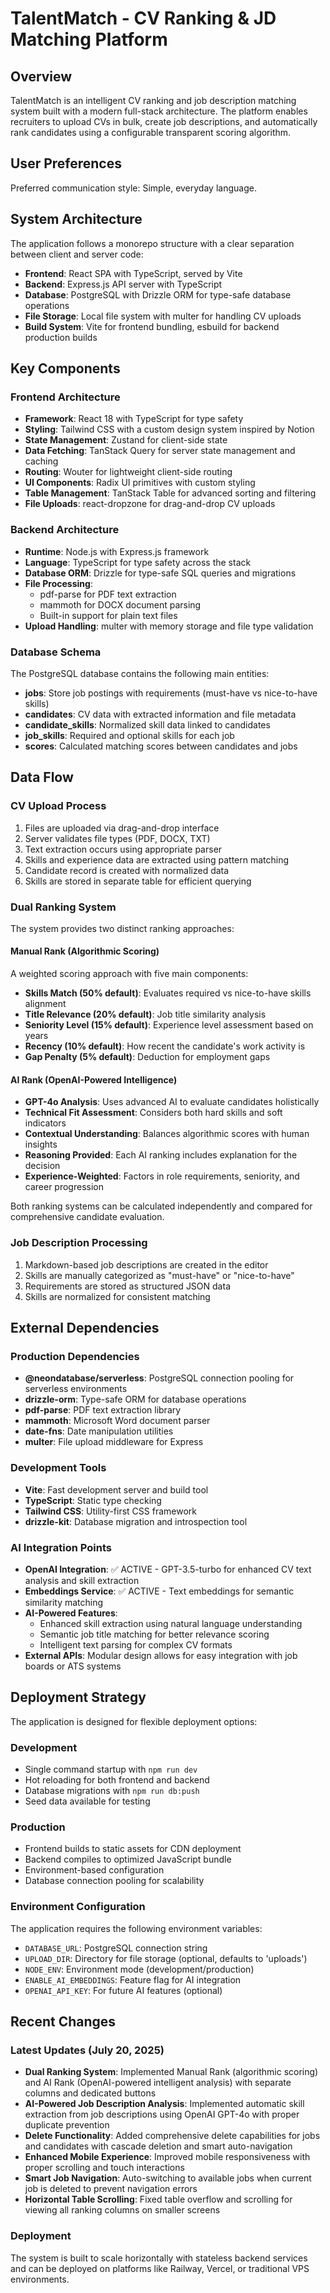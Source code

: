 # TalentMatch - CV Ranking & JD Matching Platform

## Overview

TalentMatch is an intelligent CV ranking and job description matching system built with a modern full-stack architecture. The platform enables recruiters to upload CVs in bulk, create job descriptions, and automatically rank candidates using a configurable transparent scoring algorithm.

## User Preferences

Preferred communication style: Simple, everyday language.

## System Architecture

The application follows a monorepo structure with a clear separation between client and server code:

- **Frontend**: React SPA with TypeScript, served by Vite
- **Backend**: Express.js API server with TypeScript
- **Database**: PostgreSQL with Drizzle ORM for type-safe database operations
- **File Storage**: Local file system with multer for handling CV uploads
- **Build System**: Vite for frontend bundling, esbuild for backend production builds

## Key Components

### Frontend Architecture
- **Framework**: React 18 with TypeScript for type safety
- **Styling**: Tailwind CSS with a custom design system inspired by Notion
- **State Management**: Zustand for client-side state
- **Data Fetching**: TanStack Query for server state management and caching
- **Routing**: Wouter for lightweight client-side routing
- **UI Components**: Radix UI primitives with custom styling
- **Table Management**: TanStack Table for advanced sorting and filtering
- **File Uploads**: react-dropzone for drag-and-drop CV uploads

### Backend Architecture
- **Runtime**: Node.js with Express.js framework
- **Language**: TypeScript for type safety across the stack
- **Database ORM**: Drizzle for type-safe SQL queries and migrations
- **File Processing**: 
  - pdf-parse for PDF text extraction
  - mammoth for DOCX document parsing
  - Built-in support for plain text files
- **Upload Handling**: multer with memory storage and file type validation

### Database Schema
The PostgreSQL database contains the following main entities:
- **jobs**: Store job postings with requirements (must-have vs nice-to-have skills)
- **candidates**: CV data with extracted information and file metadata
- **candidate_skills**: Normalized skill data linked to candidates
- **job_skills**: Required and optional skills for each job
- **scores**: Calculated matching scores between candidates and jobs

## Data Flow

### CV Upload Process
1. Files are uploaded via drag-and-drop interface
2. Server validates file types (PDF, DOCX, TXT)
3. Text extraction occurs using appropriate parser
4. Skills and experience data are extracted using pattern matching
5. Candidate record is created with normalized data
6. Skills are stored in separate table for efficient querying

### Dual Ranking System
The system provides two distinct ranking approaches:

#### Manual Rank (Algorithmic Scoring)
A weighted scoring approach with five main components:
- **Skills Match (50% default)**: Evaluates required vs nice-to-have skills alignment
- **Title Relevance (20% default)**: Job title similarity analysis
- **Seniority Level (15% default)**: Experience level assessment based on years
- **Recency (10% default)**: How recent the candidate's work activity is
- **Gap Penalty (5% default)**: Deduction for employment gaps

#### AI Rank (OpenAI-Powered Intelligence)
- **GPT-4o Analysis**: Uses advanced AI to evaluate candidates holistically
- **Technical Fit Assessment**: Considers both hard skills and soft indicators
- **Contextual Understanding**: Balances algorithmic scores with human insights
- **Reasoning Provided**: Each AI ranking includes explanation for the decision
- **Experience-Weighted**: Factors in role requirements, seniority, and career progression

Both ranking systems can be calculated independently and compared for comprehensive candidate evaluation.

### Job Description Processing
1. Markdown-based job descriptions are created in the editor
2. Skills are manually categorized as "must-have" or "nice-to-have"
3. Requirements are stored as structured JSON data
4. Skills are normalized for consistent matching

## External Dependencies

### Production Dependencies
- **@neondatabase/serverless**: PostgreSQL connection pooling for serverless environments
- **drizzle-orm**: Type-safe ORM for database operations
- **pdf-parse**: PDF text extraction library
- **mammoth**: Microsoft Word document parser
- **date-fns**: Date manipulation utilities
- **multer**: File upload middleware for Express

### Development Tools
- **Vite**: Fast development server and build tool
- **TypeScript**: Static type checking
- **Tailwind CSS**: Utility-first CSS framework
- **drizzle-kit**: Database migration and introspection tool

### AI Integration Points
- **OpenAI Integration**: ✅ ACTIVE - GPT-3.5-turbo for enhanced CV text analysis and skill extraction
- **Embeddings Service**: ✅ ACTIVE - Text embeddings for semantic similarity matching
- **AI-Powered Features**:
  - Enhanced skill extraction using natural language understanding
  - Semantic job title matching for better relevance scoring
  - Intelligent text parsing for complex CV formats
- **External APIs**: Modular design allows for easy integration with job boards or ATS systems

## Deployment Strategy

The application is designed for flexible deployment options:

### Development
- Single command startup with `npm run dev`
- Hot reloading for both frontend and backend
- Database migrations with `npm run db:push`
- Seed data available for testing

### Production
- Frontend builds to static assets for CDN deployment
- Backend compiles to optimized JavaScript bundle
- Environment-based configuration
- Database connection pooling for scalability

### Environment Configuration
The application requires the following environment variables:
- `DATABASE_URL`: PostgreSQL connection string
- `UPLOAD_DIR`: Directory for file storage (optional, defaults to 'uploads')
- `NODE_ENV`: Environment mode (development/production)
- `ENABLE_AI_EMBEDDINGS`: Feature flag for AI integration
- `OPENAI_API_KEY`: For future AI features (optional)

## Recent Changes

### Latest Updates (July 20, 2025)
- **Dual Ranking System**: Implemented Manual Rank (algorithmic scoring) and AI Rank (OpenAI-powered intelligent analysis) with separate columns and dedicated buttons
- **AI-Powered Job Description Analysis**: Implemented automatic skill extraction from job descriptions using OpenAI GPT-4o with proper duplicate prevention
- **Delete Functionality**: Added comprehensive delete capabilities for jobs and candidates with cascade deletion and smart auto-navigation
- **Enhanced Mobile Experience**: Improved mobile responsiveness with proper scrolling and touch interactions
- **Smart Job Navigation**: Auto-switching to available jobs when current job is deleted to prevent navigation errors
- **Horizontal Table Scrolling**: Fixed table overflow and scrolling for viewing all ranking columns on smaller screens

### Deployment
The system is built to scale horizontally with stateless backend services and can be deployed on platforms like Railway, Vercel, or traditional VPS environments.